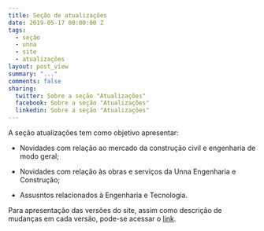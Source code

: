 ```yaml
---
title: Seção de atualizações
date: 2019-05-17 00:00:00 Z
tags:
  - seção
  - unna
  - site
  - atualizações
layout: post_view
summary: "..."
comments: false
sharing:
  twitter: Sobre a seção "Atualizações"
  facebook: Sobre a seção "Atualizações"
  linkedin: Sobre a seção "Atualizações"
---
```


A seção atualizações tem como objetivo apresentar:

- Novidades com relação ao mercado da construção civil e engenharia de modo geral;

- Novidades com relação às obras e serviços da Unna Engenharia e Construção;

- Assusntos relacionados à Engenharia e Tecnologia.

Para apresentação das versões do site, assim como descrição de mudanças em cada versão, pode-se acessar o [link](version_.html).
